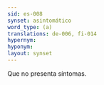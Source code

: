 ```yaml
---
sid: es-008
synset: asintomático
word_type: (a)
translations: de-006, fi-014
hypernym: 
hyponym: 
layout: synset
---
```

Que no presenta síntomas.